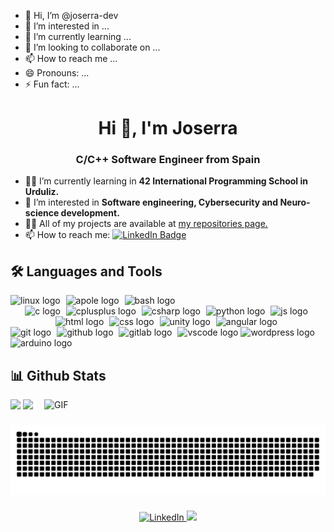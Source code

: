- 👋 Hi, I’m @joserra-dev
- 👀 I’m interested in ...
- 🌱 I’m currently learning ...
- 💞️ I’m looking to collaborate on ...
- 📫 How to reach me ...
- 😄 Pronouns: ...
- ⚡ Fun fact: ...
<h1 align="center">Hi 👋, I'm Joserra</h1>
<h3 align="center">C/C++ Software Engineer from Spain</h3>

* 👨‍🎓 I’m currently learning in **42 International Programming School in Urduliz.**
* 👀 I’m interested in **Software engineering, Cybersecurity and Neuro-science development.**
* 👨‍💻 All of my projects are available at [my repositories page.](https://github.com/devjoserra?tab=repositories)
* 📫 How to reach me:                  <a href="https://www.linkedin.com/in/Myprofile/">
    <img src="https://img.shields.io/badge/LinkedIn-blue?style=for-the-badge&logo=linkedin&logoColor=white" alt="LinkedIn Badge" height="20"/> </a>

## 🛠️ Languages and Tools
<div align="left">
  <img src="https://skillicons.dev/icons?i=linux" height="50" alt="linux logo"  />
  <img width="1" />
  <img src="https://skillicons.dev/icons?i=apple" height="50" alt="apole logo"  />
  <img width="1" />
  <img src="https://skillicons.dev/icons?i=bash" height="50" alt="bash logo"  />
  <img width="1" />
  </div>
<div align="center">
  <img src="https://skillicons.dev/icons?i=c" height="50" alt="c logo"  />
  <img width="1" />
  <img src="https://skillicons.dev/icons?i=cpp" height="50" alt="cplusplus logo"  />
  <img width="1" />
  <img src="https://skillicons.dev/icons?i=cs" height="50" alt="csharp logo"  />
  <img width="1" />
  <img src="https://skillicons.dev/icons?i=py" height="50" alt="python logo"  />
  <img width="1" />
  <img src="https://skillicons.dev/icons?i=js" height="50" alt="js logo"  />
  <img width="1" />
  <img src="https://skillicons.dev/icons?i=html" height="50" alt="html logo"  />
  <img width="1" />
  <img src="https://skillicons.dev/icons?i=css" height="50" alt="css logo"  />
  <img width="1" />
  <img src="https://skillicons.dev/icons?i=unity" height="50" alt="unity logo"  />
  <img width="1" />
  <img src="https://skillicons.dev/icons?i=angular" height="50" alt="angular logo"  />
  <img width="1" />
	</div>
<div align="rigth">
  <img src="https://skillicons.dev/icons?i=git" height="50" alt="git logo"  />
  <img width="1" />
  <img src="https://skillicons.dev/icons?i=github" height="50" alt="github logo"  />
  <img width="1" />
  <img src="https://skillicons.dev/icons?i=gitlab" height="50" alt="gitlab logo"  />
  <img width="1" />
  <img src="https://skillicons.dev/icons?i=vscode" height="50" alt="vscode logo"  />
  <img src="https://skillicons.dev/icons?i=wordpress" height="50" alt="wordpress logo"  />
  <img width="1" />
  <img src="https://skillicons.dev/icons?i=arduino" height="50" alt="arduino logo"  />
  <img width="1" />
</div>

## 📊 Github Stats

<img align="right" alt="GIF" src="https://github.com/joserra-dev/joserra-dev/blob/master/code.gif?raw=true" width="450"/>
<img src="https://github-readme-stats.vercel.app/api?username=joserra-dev&show_icons=true" width="350px"/>
<img src="https://github-readme-stats.vercel.app/api/top-langs/?username=dpetrosy&layout=compact" width="350px"/>

###

<p align="center">
  <a href="https://github.com/devjoserra">
    <img src="https://raw.githubusercontent.com/Platane/snk/output/github-contribution-grid-snake.svg">
  </a>
</p>

###

<div align="center">
	<a href="https://www.linkedin.com/in/myprofile/">
		<img src="https://img.shields.io/badge/-Visit my LinkedIn-2975FE?style=for-the-badge&logo=LinkedIn&logoColor=FFFFFF" alt="LinkedIn">
	</a>
	</a>
	  <img src="https://komarev.com/ghpvc/?username=joscastr&style=for-the-badge&color=red"></a>
	</a>
</div>

###

<!---
joserra-dev/joserra-dev is a ✨ special ✨ repository because its `README.md` (this file) appears on your GitHub profile.
You can click the Preview link to take a look at your changes.
--->
